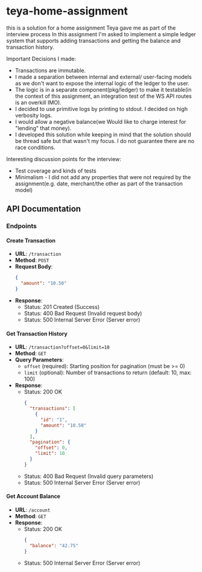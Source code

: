 # teya-home-assignment
 this is a solution for a home assignment Teya gave me as part of the interview process
 In this assignment I'm asked to implement a simple ledger system that supports adding transactions and getting the balance and transaction history.

 Important Decisions I made:
- Transactions are immutable.
- I made a separation between internal and external/ user-facing models as we don't want to expose the internal logic of the ledger to the user.
- The logic is in a separate component(pkg/ledger) to make it testable(in the context of this assignment, an integration test of the WS API routes is an overkill IMO).
- I decided to use primitive logs by printing to stdout. I decided on high verbosity logs.
- I would allow a negative balance(we Would like to charge interest for "lending" that money).
- I developed this solution while keeping in mind that the solution should be thread safe but that wasn't my focus. I do not guarantee there are no race conditions. 

Interesting discussion points for the interview:
- Test coverage and kinds of tests
- Minimalism - I did not add any properties that were not required by the assignment(e.g. date, merchant/the other as part of the transaction model)

## API Documentation

### Endpoints

#### Create Transaction
- **URL**: `/transaction`
- **Method**: `POST`
- **Request Body**:
  ```json
  {
    "amount": "10.50"
  }
  ```
- **Response**:
  - Status: 201 Created (Success)
  - Status: 400 Bad Request (Invalid request body)
  - Status: 500 Internal Server Error (Server error)

#### Get Transaction History
- **URL**: `/transaction?offset=0&limit=10`
- **Method**: `GET`
- **Query Parameters**:
  - `offset` (required): Starting position for pagination (must be >= 0)
  - `limit` (optional): Number of transactions to return (default: 10, max: 100)
- **Response**:
  - Status: 200 OK
    ```json
    {
      "transactions": [
        {
          "id": "1",
          "amount": "10.50"
        }
      ],
      "pagination": {
        "offset": 0,
        "limit": 10
      }
    }
    ```
  - Status: 400 Bad Request (Invalid query parameters)
  - Status: 500 Internal Server Error (Server error)

#### Get Account Balance
- **URL**: `/account`
- **Method**: `GET`
- **Response**:
  - Status: 200 OK
    ```json
    {
      "balance": "42.75"
    }
    ```
  - Status: 500 Internal Server Error (Server error)






